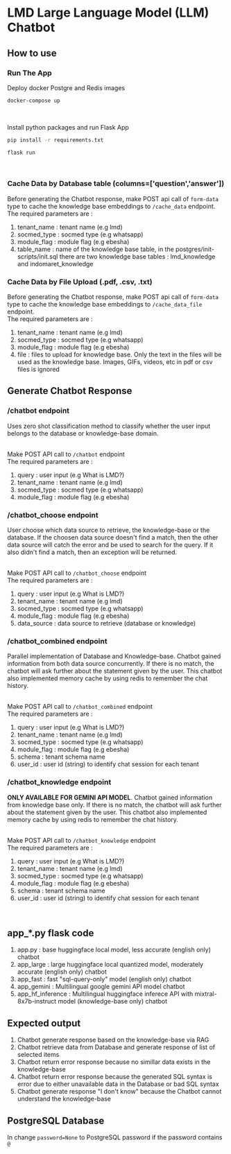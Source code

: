 # LMD Large Language Model (LLM) Chatbot
## How to use 
### Run The App
Deploy docker Postgre and Redis images
```bash
docker-compose up
```
<br>

Install python packages and run Flask App
```bash
pip install -r requirements.txt
```

```bash
flask run
```

<br>

### Cache Data by Database table (columns=['question','answer'])
Before generating the Chatbot response, make POST api call of `form-data` type to cache the knowledge base embeddings to `/cache_data` endpoint. <br>
The required parameters are :
1. tenant_name : tenant name (e.g lmd)
2. socmed_type : socmed type (e.g whatsapp)
3. module_flag : module flag (e.g ebesha)
4. table_name : name of the knowledge base table, in the postgres/init-scripts/init.sql there are two knowledge base tables : lmd_knowledge and indomaret_knowledge 

### Cache Data by File Upload (.pdf, .csv, .txt)
Before generating the Chatbot response, make POST api call of `form-data` type to cache the knowledge base embeddings to `/cache_data_file` endpoint. <br>
The required parameters are :
1. tenant_name : tenant name (e.g lmd)
2. socmed_type : socmed type (e.g whatsapp)
3. module_flag : module flag (e.g ebesha)
4. file : files to upload for knowledge base. Only the text in the files will be used as the knowledge base. Images, GIFs, videos, etc in pdf or csv files is ignored <br>

## Generate Chatbot Response 
### /chatbot endpoint
Uses zero shot classification method to classify whether the user input belongs to the database or knowledge-base domain. <br><br>

Make POST API call to `/chatbot` endpoint <br>
The required parameters are :
1. query : user input (e.g What is LMD?)
2. tenant_name : tenant name (e.g lmd)
3. socmed_type : socmed type (e.g whatsapp)
4. module_flag : module flag (e.g ebesha)


### /chatbot_choose endpoint
User choose which data source to retrieve, the knowledge-base or the database. If the choosen data source doesn't find a match, then the other data source will catch the error and be used to search for the query. If it also didn't find a match, then an exception will be returned. <br><br>

Make POST API call to `/chatbot_choose` endpoint <br>
The required parameters are :
1. query : user input (e.g What is LMD?)
2. tenant_name : tenant name (e.g lmd)
3. socmed_type : socmed type (e.g whatsapp)
4. module_flag : module flag (e.g ebesha)
5. data_source : data source to retrieve (database or knowledge)


### /chatbot_combined endpoint
Parallel implementation of Database and Knowledge-base. Chatbot gained information from both data source concurrently. If there is no match, the chatbot will ask further about the statement given by the user. This chatbot also implemented memory cache by using redis to remember the chat history. <br><br>

Make POST API call to `/chatbot_combined` endpoint <br>
The required parameters are :
1. query : user input (e.g What is LMD?)
2. tenant_name : tenant name (e.g lmd)
3. socmed_type : socmed type (e.g whatsapp)
4. module_flag : module flag (e.g ebesha)
5. schema : tenant schema name
6. user_id : user id (string) to identify chat session for each tenant


### /chatbot_knowledge endpoint
**ONLY AVAILABLE FOR GEMINI API MODEL**. Chatbot gained information from knowledge base only. If there is no match, the chatbot will ask further about the statement given by the user. This chatbot also implemented memory cache by using redis to remember the chat history. <br><br>

Make POST API call to `/chatbot_knowledge` endpoint <br>
The required parameters are :
1. query : user input (e.g What is LMD?)
2. tenant_name : tenant name (e.g lmd)
3. socmed_type : socmed type (e.g whatsapp)
4. module_flag : module flag (e.g ebesha)
5. schema : tenant schema name
6. user_id : user id (string) to identify chat session for each tenant
<br>

## app_*.py flask code
1. app.py : base huggingface local model, less accurate (english only) chatbot
2. app_large : large huggingface local quantized model, moderately accurate (english only) chatbot
3. app_fast : fast "sql-query-only" model (english only) chatbot
4. app_gemini : Multilingual google gemini API model chatbot
5. app_hf_inference : Multilingual huggingface inferece API with mixtral-8x7b-instruct model (knowledge-base only) chatbot 
 

## Expected output
1. Chatbot generate response based on the knowledge-base via RAG 
2. Chatbot retrieve data from Database and generate response of list of selected items
3. Chatbot return error response because no simillar data exists in the knowledge-base
4. Chatbot return error response because the generated SQL syntax is error due to either unavailable data in the Database or bad SQL syntax
5. Chatbot generate response "I don't know" because the Chatbot cannot understand the knowledge-base

## PostgreSQL Database
In change `password=None` to PostgreSQL password if the password contains `@`



